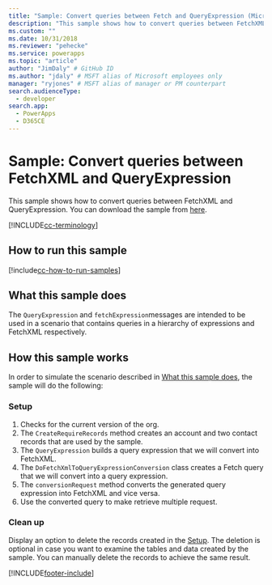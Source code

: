 ```yaml
---
title: "Sample: Convert queries between Fetch and QueryExpression (Microsoft Dataverse) | Microsoft Docs" # Intent and product brand in a unique string of 43-59 chars including spaces
description: "This sample shows how to convert queries between FetchXML and QueryExpression" # 115-145 characters including spaces. This abstract displays in the search result.
ms.custom: ""
ms.date: 10/31/2018
ms.reviewer: "pehecke"
ms.service: powerapps
ms.topic: "article"
author: "JimDaly" # GitHub ID
ms.author: "jdaly" # MSFT alias of Microsoft employees only
manager: "ryjones" # MSFT alias of manager or PM counterpart
search.audienceType: 
  - developer
search.app: 
  - PowerApps
  - D365CE
---
```

# Sample: Convert queries between FetchXML and QueryExpression



This sample shows how to convert queries between FetchXML and QueryExpression. You can download the sample from [here](https://github.com/Microsoft/PowerApps-Samples/tree/master/cds/orgsvc/C%23/Convertqueriesfetchqueryexpressions).

[!INCLUDE[cc-terminology](../../includes/cc-terminology.md)]

## How to run this sample

[!include[cc-how-to-run-samples](../../includes/cc-how-to-run-samples.md)]

## What this sample does

The `QueryExpression` and `fetchExpression`messages are intended to be used in a scenario that contains queries in a hierarchy of expressions and FetchXML respectively.

## How this sample works

In order to simulate the scenario described in [What this sample does](#what-this-sample-does), the sample will do the following:

### Setup

1. Checks for the current version of the org. 
1. The `CreateRequireRecords` method creates an account and two contact records that are used by the sample.
1. The `QueryExpression` builds a query expression that we will convert into FetchXML.
1. The `DoFetchXmlToQueryExpressionConversion` class creates a Fetch query that we will convert into a query expression.
1. The `conversionRequest` method converts the generated query expression into FetchXML and vice versa.
1. Use the converted query to make retrieve multiple request. 

### Clean up

Display an option to delete the records created in the [Setup](#setup). The deletion is optional in case you want to examine the tables and data created by the sample. You can manually delete the records to achieve the same result.


[!INCLUDE[footer-include](../../../../includes/footer-banner.md)]